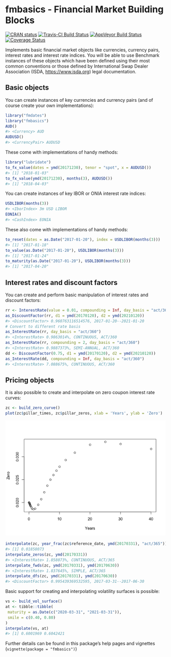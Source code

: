 
<!-- README.md is generated from README.Rmd. Please edit that file -->

# fmbasics - Financial Market Building Blocks

<!-- badges: start -->

[![CRAN
status](https://www.r-pkg.org/badges/version/fmbasics)](https://CRAN.R-project.org/package=fmbasics)
[![Travis-CI Build
Status](https://travis-ci.org/imanuelcostigan/fmbasics.svg?branch=master)](https://travis-ci.org/imanuelcostigan/fmbasics)
[![AppVeyor Build
Status](https://ci.appveyor.com/api/projects/status/github/imanuelcostigan/fmbasics?branch=master&svg=true)](https://ci.appveyor.com/project/imanuelcostigan/fmbasics)
[![Coverage
Status](https://img.shields.io/codecov/c/github/imanuelcostigan/fmbasics/master.svg)](https://codecov.io/github/imanuelcostigan/fmbasics?branch=master)
<!-- badges: end -->

Implements basic financial market objects like currencies, currency
pairs, interest rates and interest rate indices. You will be able to use
Benchmark instances of these objects which have been defined using their
most common conventions or those defined by International Swap Dealer
Association (ISDA, <https://www.isda.org>) legal documentation.

## Basic objects

You can create instances of key currencies and currency pairs (and of
course create your own implementations):

``` r
library("fmdates")
library("fmbasics")
AUD()
#> <Currency> AUD
AUDUSD()
#> <CurrencyPair> AUDUSD
```

These come with implementations of handy methods:

``` r
library("lubridate")
to_fx_value(dates = ymd(20171230), tenor = "spot", x = AUDUSD())
#> [1] "2018-01-03"
to_fx_value(ymd(20171230), months(3), AUDUSD())
#> [1] "2018-04-03"
```

You can create instances of key IBOR or ONIA interest rate indices:

``` r
USDLIBOR(months(3))
#> <IborIndex> 3m USD LIBOR
EONIA()
#> <CashIndex> EONIA
```

These also come with implementations of handy methods:

``` r
to_reset(dates = as.Date("2017-01-20"), index = USDLIBOR(months(3)))
#> [1] "2017-01-18"
to_value(as.Date("2017-01-20"), USDLIBOR(months(3)))
#> [1] "2017-01-24"
to_maturity(as.Date("2017-01-20"), USDLIBOR(months(3)))
#> [1] "2017-04-20"
```

## Interest rates and discount factors

You can create and perform basic manipulation of interest rates and
discount
factors:

``` r
rr <- InterestRate(value = 0.01, compounding = Inf, day_basis = "act/365")
as_DiscountFactor(rr, d1 = ymd(20170120), d2 = ymd(20210120))
#> <DiscountFactor> 0.960763116514576, 2017-01-20--2021-01-20
# Convert to different rate basis
as_InterestRate(rr, day_basis = "act/360")
#> <InterestRate> 0.9863014%, CONTINUOUS, ACT/360
as_InterestRate(rr, compounding = 2, day_basis = "act/360")
#> <InterestRate> 0.9887373%, SEMI-ANNUAL, ACT/360
dd <- DiscountFactor(0.75, d1 = ymd(20170120), d2 = ymd(20210120))
as_InterestRate(dd, compounding = Inf, day_basis = "act/360")
#> <InterestRate> 7.088675%, CONTINUOUS, ACT/360
```

## Pricing objects

It is also possible to create and interpolate on zero coupon interest
rate curves:

``` r
zc <- build_zero_curve()
plot(zc$pillar_times, zc$pillar_zeros, xlab = 'Years', ylab = 'Zero')
```

![](inst/README-unnamed-chunk-7-1.png)<!-- -->

``` r
interpolate(zc, year_frac(zc$reference_date, ymd(20170331), "act/365"))
#> [1] 0.01858073
interpolate_zeros(zc, ymd(20170331))
#> <InterestRate> 1.858073%, CONTINUOUS, ACT/365
interpolate_fwds(zc, ymd(20170331), ymd(20170630))
#> <InterestRate> 1.837645%, SIMPLE, ACT/365
interpolate_dfs(zc, ymd(20170331), ymd(20170630))
#> <DiscountFactor> 0.995439369532595, 2017-03-31--2017-06-30
```

Basic support for creating and interpolating volatility surfaces is
possible:

``` r
vs <- build_vol_surface()
at <- tibble::tibble(
 maturity = as.Date(c("2020-03-31", "2021-03-31")),
 smile = c(0.40, 0.80)
)
interpolate(vs, at)
#> [1] 0.6001969 0.6042421
```

Further details can be found in this package’s help pages and vignettes
(`vignette(package = "fmbasics")`)
